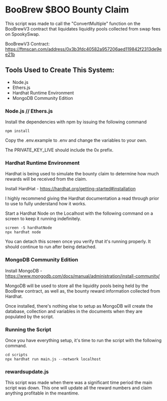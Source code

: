 # BooBrew $BOO Bounty Claim

This script was made to call the "ConvertMultiple" function on the BooBrewV3 contract that liquidates liquidity pools collected from swap fees on SpookySwap.

BooBrewV3 Contract: https://ftmscan.com/address/0x3b3fdc40582a957206aed119842f2313de9ee21b

## Tools Used to Create This System:
- Node.js
- Ethers.js
- Hardhat Runtime Environment
- MongoDB Community Edition

### Node.js // Ethers.js

Install the dependencies with npm by issuing the following command

```shell
npm install
```

Copy the .env.example to .env and change the variables to your own.

The PRIVATE_KEY_LIVE should include the 0x prefix.

### Hardhat Runtime Environment

Hardhat is being used to simulate the bounty claim to determine how much rewards will be received from the claim.

Install HardHat - https://hardhat.org/getting-started#installation

I highly recommend giving the Hardhat documentation a read through prior to use to fully understand how it works.

Start a Hardhat Node on the Localhost with the following command on a screen to keep it running indefinitely.

```shell
screen -S hardhatNode
npx hardhat node
```

You can detach this screen once you verify that it's running properly. It should continue to run after being detached.

### MongoDB Community Edition

Install MongoDB - https://www.mongodb.com/docs/manual/administration/install-community/

MongoDB will be used to store all the liquidity pools being held by the BooBrew contract, as well as, the bounty reward information collected from Hardhat.

Once installed, there's nothing else to setup as MongoDB will create the database, collection and variables in the documents when they are populated by the script.

### Running the Script

Once you have everything setup, it's time to run the script with the following command.

```shell
cd scripts
npx hardhat run main.js --network localhost
```

### rewardsupdate.js

This script was made when there was a significant time period the main script was down. This one will update all the reward numbers and claim anything profitable in the meantime.
